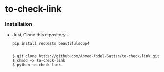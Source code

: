 # to-check-link
### Installation

- Just, Clone this repository -
  ```
  pip install requests beautifulsoup4
   ```
   ```
  
  $ git clone https://github.com/Ahmed-Abdel-Sattar/to-check-link.git
  $ chmod +x to-check-link
  $ python to-check-link
  ```



